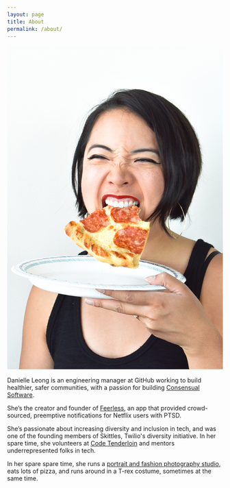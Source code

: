 ```yaml
---
layout: page
title: About
permalink: /about/
---
```


<img src="/img/headshot-pizza.jpg" class="profile" alt="Danielle Leong, dinosaur" />

Danielle Leong is an engineering manager at GitHub working to build healthier, safer communities, with a passion for building <a href="http://consensualsoftware.com">Consensual Software</a>.

She’s the creator and founder of <a href="https://www.sfchronicle.com/business/article/Trigger-warning-New-app-warns-Netflix-viewers-of-6801448.php">Feerless</a>, an app that provided crowd-sourced, preemptive notifications for Netflix users with PTSD.

She’s passionate about increasing diversity and inclusion in tech, and was one of the founding members of Skittles, Twilio's diversity initiative. In her spare time, she volunteers at <a href="http://www.codetenderloin.com/">Code Tenderloin</a> and mentors underrepresented folks in tech.

In her spare spare time, she runs a <a href="http://photos.danielleleong.com">portrait and fashion photography studio</a>, eats lots of pizza, and runs around in a T-rex costume, sometimes at the same time.
